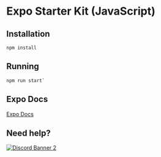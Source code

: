 # Expo Starter Kit (JavaScript)

## Installation

```shell
npm install
```

## Running

```shell
npm run start`
```

## Expo Docs

[Expo Docs](https://docs.expo.dev/)

## Need help?

<a href="https://discord.gg/H3ksm5NhzT">
   <img src="https://discordapp.com/api/guilds/774471080713781259/widget.png?style=banner2" alt="Discord Banner 2"/>
</a>
